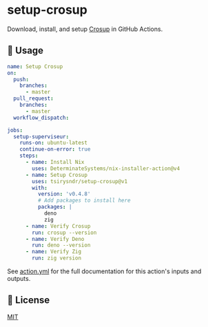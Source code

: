 # setup-crosup

Download, install, and setup [Crosup](https://github.com/tsirysndr/crosup) in GitHub Actions.

## 🚀 Usage

```yaml
name: Setup Crosup
on:
  push:
    branches:
      - master
  pull_request:
    branches:
      - master
  workflow_dispatch:

jobs:
  setup-superviseur:
    runs-on: ubuntu-latest
    continue-on-error: true
    steps:
      - name: Install Nix
        uses: DeterminateSystems/nix-installer-action@v4
      - name: Setup Crosup
        uses: tsirysndr/setup-crosup@v1
        with:
          version: 'v0.4.8'
          # Add packages to install here
          packages: |
            deno
            zig
      - name: Verify Crosup
        run: crosup --version
      - name: Verify Deno
        run: deno --version
      - name: Verify Zig
        run: zig version
```

See [action.yml](action.yml) for the full documentation for this action's inputs and outputs.

## 📝 License
[MIT](LICENSE)